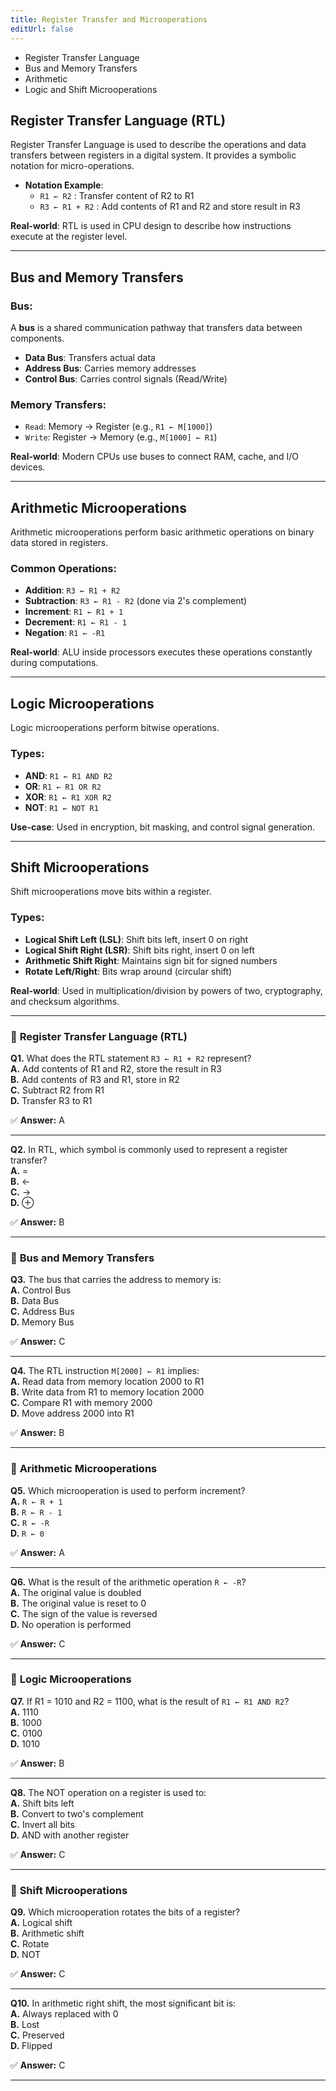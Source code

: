 ```yaml
---
title: Register Transfer and Microoperations
editUrl: false
---
```


* Register Transfer Language
* Bus and Memory Transfers
* Arithmetic
* Logic and Shift Microoperations

## Register Transfer Language (RTL)

Register Transfer Language is used to describe the operations and data transfers between registers in a digital system. It provides a symbolic notation for micro-operations.

* **Notation Example**:
  * `R1 ← R2` : Transfer content of R2 to R1
  * `R3 ← R1 + R2` : Add contents of R1 and R2 and store result in R3

**Real-world**: RTL is used in CPU design to describe how instructions execute at the register level.

***

## Bus and Memory Transfers

### Bus:

A **bus** is a shared communication pathway that transfers data between components.

* **Data Bus**: Transfers actual data
* **Address Bus**: Carries memory addresses
* **Control Bus**: Carries control signals (Read/Write)

### Memory Transfers:

* `Read`: Memory → Register (e.g., `R1 ← M[1000]`)
* `Write`: Register → Memory (e.g., `M[1000] ← R1`)

**Real-world**: Modern CPUs use buses to connect RAM, cache, and I/O devices.

***

## Arithmetic Microoperations

Arithmetic microoperations perform basic arithmetic operations on binary data stored in registers.

### Common Operations:

* **Addition**: `R3 ← R1 + R2`
* **Subtraction**: `R3 ← R1 - R2` (done via 2's complement)
* **Increment**: `R1 ← R1 + 1`
* **Decrement**: `R1 ← R1 - 1`
* **Negation**: `R1 ← -R1`

**Real-world**: ALU inside processors executes these operations constantly during computations.

***

## Logic Microoperations

Logic microoperations perform bitwise operations.

### Types:

* **AND**: `R1 ← R1 AND R2`
* **OR**: `R1 ← R1 OR R2`
* **XOR**: `R1 ← R1 XOR R2`
* **NOT**: `R1 ← NOT R1`

**Use-case**: Used in encryption, bit masking, and control signal generation.

***

## Shift Microoperations

Shift microoperations move bits within a register.

### Types:

* **Logical Shift Left (LSL)**: Shift bits left, insert 0 on right
* **Logical Shift Right (LSR)**: Shift bits right, insert 0 on left
* **Arithmetic Shift Right**: Maintains sign bit for signed numbers
* **Rotate Left/Right**: Bits wrap around (circular shift)

**Real-world**: Used in multiplication/division by powers of two, cryptography, and checksum algorithms.

***

### 📘 **Register Transfer Language (RTL)**

**Q1.** What does the RTL statement `R3 ← R1 + R2` represent?\
**A.** Add contents of R1 and R2, store the result in R3\
**B.** Add contents of R3 and R1, store in R2\
**C.** Subtract R2 from R1\
**D.** Transfer R3 to R1

✅ **Answer:** A

***

**Q2.** In RTL, which symbol is commonly used to represent a register transfer?\
**A.** =\
**B.** ←\
**C.** →\
**D.** ⊕

✅ **Answer:** B

***

### 📘 **Bus and Memory Transfers**

**Q3.** The bus that carries the address to memory is:\
**A.** Control Bus\
**B.** Data Bus\
**C.** Address Bus\
**D.** Memory Bus

✅ **Answer:** C

***

**Q4.** The RTL instruction `M[2000] ← R1` implies:\
**A.** Read data from memory location 2000 to R1\
**B.** Write data from R1 to memory location 2000\
**C.** Compare R1 with memory 2000\
**D.** Move address 2000 into R1

✅ **Answer:** B

***

### 📘 **Arithmetic Microoperations**

**Q5.** Which microoperation is used to perform increment?\
**A.** `R ← R + 1`\
**B.** `R ← R - 1`\
**C.** `R ← -R`\
**D.** `R ← 0`

✅ **Answer:** A

***

**Q6.** What is the result of the arithmetic operation `R ← -R`?\
**A.** The original value is doubled\
**B.** The original value is reset to 0\
**C.** The sign of the value is reversed\
**D.** No operation is performed

✅ **Answer:** C

***

### 📘 **Logic Microoperations**

**Q7.** If R1 = 1010 and R2 = 1100, what is the result of `R1 ← R1 AND R2`?\
**A.** 1110\
**B.** 1000\
**C.** 0100\
**D.** 1010

✅ **Answer:** B

***

**Q8.** The NOT operation on a register is used to:\
**A.** Shift bits left\
**B.** Convert to two's complement\
**C.** Invert all bits\
**D.** AND with another register

✅ **Answer:** C

***

### 📘 **Shift Microoperations**

**Q9.** Which microoperation rotates the bits of a register?\
**A.** Logical shift\
**B.** Arithmetic shift\
**C.** Rotate\
**D.** NOT

✅ **Answer:** C

***

**Q10.** In arithmetic right shift, the most significant bit is:\
**A.** Always replaced with 0\
**B.** Lost\
**C.** Preserved\
**D.** Flipped

✅ **Answer:** C

***
